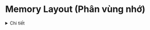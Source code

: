 # Memory Layout (Phân vùng nhớ)
<details><summary>Chi tiết</summary>
<p>

File do người dùng viết (file .c), file .exe và file .hex (file chứa chương trình nạp vào vi điều khiển) sẽ được lưu ở bộ nhớ ROM hoặc FLASH. Khi nhấn chạy chương trình thì những chương trình này sẽ copy sang bộ nhớ RAM rồi mới bắt đầu thực thi.

Memory layout của một chương trình C/C++ bao gồm 5 phần chính:

- Text
- Initialized Data (DS)
- Uninitialized Data (BSS)
- Stack
- Heap

![image](https://github.com/user-attachments/assets/8abfc269-497a-41e5-92ac-15645b942266)

## Text Segment
![image](https://github.com/user-attachments/assets/b553287e-3e6e-40a9-8f7e-8fda9b157845)

**Ví dụ**

```cpp
#include <stdio.h>
const int a = 10;
char *ptr = "Hello World";
int main(int argc, char const *argv[]){
    printf("a = %d\n", a);
    *ptr = "Hello";
    return 0;
}
```

Kết quả sau khi chạy sẽ hiện lỗi ```invalid conversion from 'const char*' to 'char' [-fpermissive]```

Do con trỏ **ptr** được khai báo kiểu **char** nên khi ta cố gắng thay đổi giá trị của nó sẽ gặp lỗi.

## Initialized Data (DS)
![image](https://github.com/user-attachments/assets/a4e140a4-9a33-4853-9340-3ab6b4f374d7)

**Ví dụ**

```cpp
int a = 5;
static b = 6;
void test(){
    static int c = 7;
}
int main(int argc, char const *argv[]){
    /* code */
    return 0;
}
```

Biến a là biến toàn cục, khởi tạo là 5, và được cấp phát 1 địa chỉ cố định (giả sử là 0x02). 

Biến b là static toàn cục và c là biến static cục bộ cũng sẽ được cấp phát địa chỉ.

Các địa chỉ trên sẽ bị thu hồi khi chương trình kết thúc.

Biến a, b, c đều có thể thay đổi trong quá trình thực thi (đọc – ghi).

## Uninitialized Data Segment (BSS)
![image](https://github.com/user-attachments/assets/d7869447-f493-4938-8a6e-8fa53300e6d6)

**Ví dụ**

```cpp
#include <stdio.h>

typedef struct{
    int x;
    int y;
} Point_Data;

static Point_Data p1 = {5,7};

int a = 0;
int b;

static int global = 0;
static int global_2;

void test(){
    static int local = 0;
    static int local_2;
}

int main() {
    printf("a: %d\n", a);
    printf("global: %d\n", global);
    return 0;
}
```

Tất cả các biến khai báo như trên đều sẽ được lưu trữ ở phân vùng BSS. 

2 biến x,y trong struct Point_Data sẽ nằm phân vùng BSS mặc dù sau đó được khởi tạo giá trị là 5,7.


## Stack
![image](https://github.com/user-attachments/assets/6116c8e3-29ff-4023-9086-24ce297567ab)

**Ví dụ**

```cpp
int total(int a, int b){
    int c;
    c = a + b;
    return c;
}
int main(int argc, char const *argv[])
{
    printf("a+b=%d\n",total(5,6));
    printf("a+b=%d\n",total(9,7));
    return 0;
}
```
Biến a, b là input parameter của hàm.

Biến c là biến cục bộ, khi ra khỏi hàm total() thì sẽ mất đi.

Khi chạy lệnh printf() đầu tiên, a=5 và được cấp phát địa chỉ (giả sử là 0x01), b=6 và được cấp phát địa chỉ (giả sử là 0x03), biến c cũng sẽ được cấp phát địa chỉ (giả sử là 0x04). Những địa chỉ này se được lưu ở phần vùng Stack. Sau khi return kết quả thì địa chỉ của các biến a, b, c sẽ bị thu hồi.

Khi chạy lệnh printf() thứ hai, a=9 và tiếp tục được cấp phát địa chỉ (có thể là 0x01 hoặc khác), tương tự b, c và sau khi return kết quả thì các địa chỉ cũng bi thu hồi.

## Heap
![image](https://github.com/user-attachments/assets/a0d41628-b991-414a-a497-1c89b557a2f2)

**Ví dụ 1**

![image](https://github.com/user-attachments/assets/cf8e4413-8dfc-4b0a-bfeb-3aa719f4538c)

```cpp
&arr[0] = 889248      &arr[0] = 7377312
&arr[1] = 889252      &arr[1] = 7377316
&arr[2] = 889256      &arr[2] = 7377320
&arr[3] = 889260      &arr[3] = 7377324
&arr[4] = 889264      &arr[4] = 7377328
----------------      ----------------
&arr[0] = 889728      &arr[0] = 7377312
&arr[1] = 889732      &arr[1] = 7377316
&arr[2] = 889736      &arr[2] = 7377320
&arr[3] = 889740      &arr[3] = 7377324
&arr[4] = 889744      &arr[4] = 7377328
```

Trong đoạn mã nguồn bên trái, sử dụng malloc() để cấp phát động 5 ô nhớ cho 1 mảng gồm 5 phần tử. Sau khi chương trình thực thi, ta thấy địa chỉ của các phần tử sau 2 lần in ra là khác nhau. Nguyên nhân là do người dùng chưa giải phóng bộ nhớ nên sau khi chạy hàm generate_array() lần đầu tiên, hệ thống sẽ phải tìm các địa chỉ khác còn trống để cấp phát cho các phần tử của mảng cho lần thực thi tiếp theo.

Ở mã nguồn bên phải, địa chỉ của các phần tử sau khi thực thi là giống nhau. Nguyên nhân là do người dùng đã giải phóng bộ nhớ (hàm free()) nên sau lần chạy hàm generate_array() đầu tiên, hệ thống đã thu hồi địa chỉ và các địa chỉ đó sẽ trống và được cấp phát cho lần thực thi tiếp theo.

**Ví dụ 2**

```cpp
#include <stdlib.h>

int main(int argc, char const *argv[]){
    int *arr_malloc, *arr_calloc;
    size_t size = 5;

    // Sử dụng malloc
    arr_malloc = (int*)malloc(size * sizeof(int));

    // Sử dụng calloc
    arr_calloc = (int*)calloc(size, sizeof(int));

    // Giải phóng bộ nhớ
    free(arr_malloc);
    free(arr_calloc);
    return 0;
}
```

**Ví dụ 3**

```cpp
#include <stdio.h>
#include <stdlib.h>

int main(int argc, char const *argv[]){  

    int soluongkytu = 0;

    char* ten = (char*) malloc(sizeof(char) * soluongkytu);

    for (int i = 0; i < 3; i++){
        printf("Nhap so luong ky tu trong ten: \n");
        scanf("%d", &soluongkytu);
        ten = realloc(ten, sizeof(char) * soluongkytu);
        printf("Nhap ten cua ban: \n");
        scanf("%s", ten);
        printf("Hello %s\n", ten);
    }
    return 0;
}
```

## So sánh malloc() và calloc()

![image](https://github.com/user-attachments/assets/e70c92fb-05f9-4b03-a582-0ab79df1221d)

**Khi nào sử dụng malloc? Khi nào sử dụng calloc?**

- Dùng malloc khi bạn cần hiệu suất cao hơn và có thể tự khởi tạo dữ liệu theo cách riêng.
- Dùng calloc khi bạn cần khởi tạo bộ nhớ với giá trị mặc định là 0 để tránh các lỗi liên quan đến giá trị rác.

## So sánh vùng nhớ Stack và Heap

![image](https://github.com/user-attachments/assets/e847c837-f67b-45f6-81c0-aad150fe10e8)

**Khi nào sử dụng Heap? Khi nào sử dụng Stack?**

**Sử dụng Stack**: Khi bạn biết trước kích thước của dữ liệu và dữ liệu này có vòng đời ngắn, được sử dụng trong phạm vi hàm.

```cpp
void function() {
    int a = 10; // Biến cục bộ "a" được lưu trên stack
    int b[20];  // Mảng tĩnh "b" có kích thước cố định được lưu trên stack
}
```

**Sử dụng Heap**: Khi bạn cần quản lý bộ nhớ với kích thước động và vòng đời của dữ liệu dài, tồn tại ngoài phạm vi của một hàm.

```cpp
void function() {
    int* ptr = (int*)malloc(sizeof(int) * 10); // Cấp phát mảng động trên heap
    // Sử dụng mảng "ptr"
    free(ptr); // Giải phóng bộ nhớ
}
```

</p>
</details>
